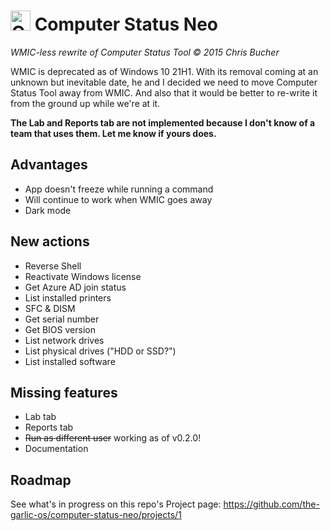 # <img src="computer_on_fire.ico" alt="Computer on fire" height="32"/> Computer Status Neo
_WMIC-less rewrite of Computer Status Tool © 2015 Chris Bucher_

WMIC is deprecated as of Windows 10 21H1. With its removal coming at an unknown but inevitable date, he and I decided we need to move Computer Status Tool away from WMIC. And also that it would be better to re-write it from the ground up while we're at it.

**The Lab and Reports tab are not implemented because I don't know of a team that uses them. Let me know if yours does.**

## Advantages
- App doesn't freeze while running a command
- Will continue to work when WMIC goes away
- Dark mode

## New actions
- Reverse Shell
- Reactivate Windows license
- Get Azure AD join status
- List installed printers
- SFC & DISM
- Get serial number
- Get BIOS version
- List network drives
- List physical drives ("HDD or SSD?")
- List installed software

## Missing features
- Lab tab
- Reports tab
- ~~Run as different user~~ working as of v0.2.0!
- Documentation

## Roadmap
See what's in progress on this repo's Project page: https://github.com/the-garlic-os/computer-status-neo/projects/1
